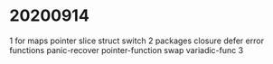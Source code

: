 # 20200914
1
    for
    maps
    pointer
    slice
    struct
    switch
2
    packages
    closure
    defer
    error
    functions
    panic-recover
    pointer-function
    swap
    variadic-func
3
    